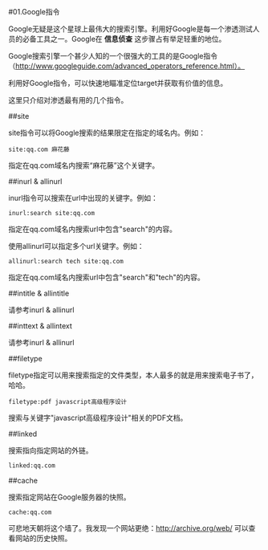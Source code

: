 #01.Google指令

  Google无疑是这个星球上最伟大的搜索引擎。利用好Google是每一个渗透测试人员的必备工具之一。Google在 __信息侦查__ 这步骤占有举足轻重的地位。
  
  Google搜索引擎一个甚少人知的一个很强大的工具的是Google指令（http://www.googleguide.com/advanced_operators_reference.html）。
  
  利用好Google指令，可以快速地瞄准定位target并获取有价值的信息。
  
  这里只介绍对渗透最有用的几个指令。

##site
  
  site指令可以将Google搜索的结果限定在指定的域名内。例如：
  
```
site:qq.com 麻花藤 
```

  指定在qq.com域名内搜索“麻花藤”这个关键字。

##inurl & allinurl

  inurl指令可以搜索在url中出现的关键字。例如：

```
inurl:search site:qq.com
```

  指定在qq.com域名内搜索url中包含"search"的内容。
  
  使用allinurl可以指定多个url关键字。例如：

```
allinurl:search tech site:qq.com 
```
  
  指定在qq.com域名内搜索url中包含"search"和"tech"的内容。

##intitle & allintitle

  请参考inurl & allinurl

##inttext & allintext

  请参考inurl & allinurl

##filetype
  
  filetype指定可以用来搜索指定的文件类型，本人最多的就是用来搜索电子书了，哈哈。

```
filetype:pdf javascript高级程序设计
```

  搜索与关键字"javascript高级程序设计"相关的PDF文档。

##linked

  搜索指向指定网站的外链。

```
linked:qq.com
```

##cache

  搜索指定网站在Google服务器的快照。

```
cache:qq.com
```

  可悲地天朝将这个墙了。我发现一个网站更绝：http://archive.org/web/ 可以查看网站的历史快照。
